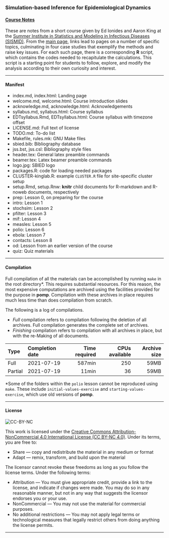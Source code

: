 ### Simulation-based Inference for Epidemiological Dynamics
#### [Course Notes](http://kingaa.github.io/sbied/)

These are notes from a short course given by Ed Ionides and Aaron King at the [Summer Institute in Statistics and Modeling in Infectious Diseases (SISMID)](http://sismid.uw.edu).
From the [main page](http://kingaa.github.io/sbied/), links lead to pages on a number of specific topics, culminating in four case studies that exemplify the methods and raise key issues.
For each such page, there is a corresponding **R** script, which contains the codes needed to recapitulate the calculations.
This script is a starting point for students to follow, explore, and modify the analysis according to their own curiosity and interest.

----------------------------

#### Manifest

- index.md, index.html: Landing page
- welcome.md, welcome.html: Course introduction slides
- acknowledge.md, acknowledge.html: Acknowledgements
- syllabus.md, syllabus.html: Course syllabus
- EDTsyllabus.Rmd, EDTsyllabus.html: Course syllabus with timezone offset
- LICENSE.md: Full text of license
- TODO.md: To-do list
- Makefile, rules.mk: GNU Make files
- sbied.bib: Bibliography database
- jss.bst, jss.csl: Bibliography style files
- header.tex: General latex preamble commands
- beamer.tex: Latex beamer preamble commands
- logo.jpg: SBIED logo
- packages.R: code for loading needed packages
- CLUSTER-kinglab.R: example `CLUSTER.R` file for site-specific cluster setup
- setup.Rmd, setup.Rnw: **knitr** child documents for R-markdown and R-noweb documents, respectively
- prep: Lesson 0, on preparing for the course
- intro: Lesson 1
- stochsim: Lesson 2
- pfilter: Lesson 3
- mif: Lesson 4
- measles: Lesson 5
- polio: Lesson 6
- ebola: Lesson 7
- contacts: Lesson 8
- od: Lesson from an earlier version of the course
- quiz: Quiz materials

----------------------------

#### Compilation

Full compilation of all the materials can be accomplished by running `make` in the root directory&ast;.
This requires substantial resources.
For this reason, the most expensive computations are archived using the facilities provided for the purpose in **pomp**.
Compilation with these archives in place requires much less time than does compilation from scratch.

The following is a log of compilations.

  - *Full* compilation refers to compilation following the deletion of all archives.
  Full compilation generates the complete set of archives.
  - *Finishing* compilation refers to compilation with all archives in place, but with the re-Making of all documents.
  
| Type    | Completion date | Time required | CPUs available | Archive size |
|:--------|:----------------|--------------:|---------------:|-------------:|
| Full    | 2021-07-19      |        587min |            250 |         59MB |
| Partial | 2021-07-19      |         11min |             36 |         59MB |

&ast;Some of the folders within the `polio` lesson cannot be reproduced using `make`.
These include `initial-values-exercise` and `starting-values-exercise`, which use old versions of **pomp**.

----------------------------

#### License

![CC-BY-NC](https://i.creativecommons.org/l/by-nc/4.0/88x31.png)

This work is licensed under the [Creative Commons Attribution-NonCommercial 4.0 International License (CC BY-NC 4.0)](http://creativecommons.org/licenses/by-nc/4.0/).
Under its terms, you are free to:

- Share — copy and redistribute the material in any medium or format
- Adapt — remix, transform, and build upon the material

The licensor cannot revoke these freedoms as long as you follow the license terms.
Under the following terms:

- Attribution — You must give appropriate credit, provide a link to the license, and indicate if changes were made. You may do so in any reasonable manner, but not in any way that suggests the licensor endorses you or your use.
- NonCommercial — You may not use the material for commercial purposes.
- No additional restrictions — You may not apply legal terms or technological measures that legally restrict others from doing anything the license permits.

----------------------------
